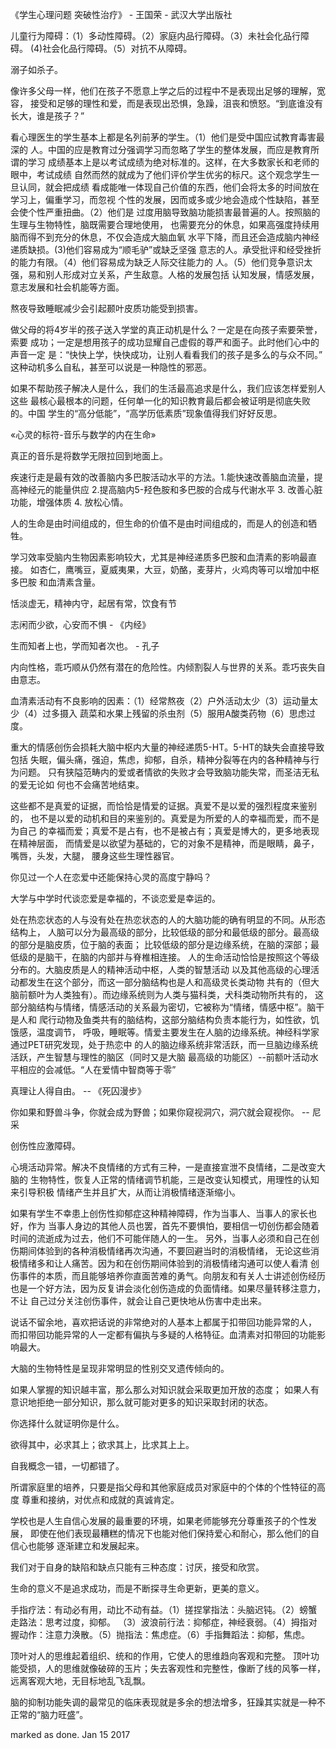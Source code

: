 《学生心理问题 突破性治疗》 - 王国荣 - 武汉大学出版社

儿童行为障碍：（1）多动性障碍。（2）家庭内品行障碍。（3）未社会化品行障碍。
(4)社会化品行障碍。（5）对抗不从障碍。

溺子如杀子。

像许多父母一样，他们在孩子不愿意上学之后的过程中不是表现出足够的理解，宽容，
接受和足够的理性和爱，而是表现出恐惧，急躁，沮丧和愤怒。“到底谁没有长大，谁是孩子？”

看心理医生的学生基本上都是名列前茅的学生。（1）他们是受中国应试教育毒害最深的
人。中国的应是教育过分强调学习而忽略了学生的整体发展，而应是教育所谓的学习
成绩基本上是以考试成绩为绝对标准的。这样，在大多数家长和老师的眼中，考试成绩
自然而然的就成为了他们评价学生优劣的标尺。这个观念学生一旦认同，就会把成绩
看成能唯一体现自己价值的东西，他们会将太多的时间放在学习上，偏重学习，而忽视
个性的发展，因而或多或少地会造成个性缺陷，甚至会使个性严重扭曲。（2）他们是
过度用脑导致脑功能损害最普遍的人。按照脑的生理与生物特性，脑既需要合理地使用，
也需要充分的休息，如果高强度持续用脑而得不到充分的休息，不仅会造成大脑血氧
水平下降，而且还会造成脑内神经递质缺损。(3)他们容易成为“顺毛驴”或缺乏坚强
意志的人。承受批评和经受挫折的能力有限。（4）他们容易成为缺乏人际交往能力的
人。（5）他们竞争意识太强，易和别人形成对立关系，产生敌意。人格的发展包括
认知发展，情感发展，意志发展和社会机能等方面。

熬夜导致睡眠减少会引起颞叶皮质功能受到损害。

做父母的将4岁半的孩子送入学堂的真正动机是什么？一定是在向孩子索要荣誉，索要
成功；一定是想用孩子的成功显耀自己虚假的尊严和面子。此时他们心中的声音一定
是：“快快上学，快快成功，让别人看看我们的孩子是多么的与众不同。”
这种动机多么自私，甚至可以说是一种隐性的邪恶。

如果不帮助孩子解决人是什么，我们的生活最高追求是什么，我们应该怎样爱别人这些
最核心最根本的问题，任何单一化的知识教育最后都会被证明是彻底失败的。中国
学生的“高分低能”，“高学历低素质”现象值得我们好好反思。

«心灵的标符-音乐与数学的内在生命»

真正的音乐是将数学无限拉回到地面上。

疾速行走是最有效的改善脑内多巴胺活动水平的方法。1.能快速改善脑血流量，提高神经元的能量供应
2.提高脑内5-羟色胺和多巴胺的合成与代谢水平 3. 改善心脏功能，增强体质 4. 放松心情。

人的生命是由时间组成的，但生命的价值不是由时间组成的，而是人的创造和牺牲。

学习效率受脑内生物因素影响较大，尤其是神经递质多巴胺和血清素的影响最直接。
如杏仁，鹰嘴豆，夏威夷果，大豆，奶酪，麦芽片，火鸡肉等可以增加中枢多巴胺
和血清素含量。

恬淡虚无，精神内守，起居有常，饮食有节

志闲而少欲，心安而不惧 - 《内经》

生而知者上也，学而知者次也。 - 孔子

内向性格，乖巧顺从仍然有潜在的危险性。内倾割裂人与世界的关系。乖巧丧失自由意志。

血清素活动有不良影响的因素：（1）经常熬夜（2）户外活动太少（3）运动量太少（4）过多摄入
蔬菜和水果上残留的杀虫剂（5）服用A酸类药物（6）思虑过度。

重大的情感创伤会损耗大脑中枢内大量的神经递质5-HT。5-HT的缺失会直接导致包括
失眠，偏头痛，强迫，焦虑，抑郁，自杀，精神分裂等在内的各种精神与行为问题。
只有狭隘范畴内的爱或者情欲的失败才会导致脑功能失常，而圣洁无私的爱无论如
何也不会痛苦地结束。

这些都不是真爱的证据，而恰恰是情爱的证据。真爱不是以爱的强烈程度来鉴别的，
也不是以爱的动机和目的来鉴别的。真爱是为所爱的人的幸福而爱，而不是为自己
的幸福而爱；真爱不是占有，也不是被占有；真爱是博大的，更多地表现在精神层面，
而情爱是以欲望为基础的，它的对象不是精神，而是眼睛，鼻子，嘴唇，头发，大腿，
腰身这些生理性器官。

你见过一个人在恋爱中还能保持心灵的高度宁静吗？

大学与中学时代谈恋爱是幸福的，不谈恋爱是幸运的。

处在热恋状态的人与没有处在热恋状态的人的大脑功能的确有明显的不同。从形态结构上，
人脑可以分为最高级的部分，比较低级的部分和最低级的部分。最高级的部分是脑皮质，位于脑的表面；
比较低级的部分是边缘系统，在脑的深部；最低级的是脑干，在脑的内部并与脊椎相连接。
人的生命活动恰恰是按照这个等级分布的。大脑皮质是人的精神活动中枢，人类的智慧活动
以及其他高级的心理活动都发生在这个部分，而这一部分脑结构也是人和高级灵长类动物
共有的（但大脑前额叶为人类独有）。而边缘系统则为人类与猫科类，犬科类动物所共有的，
这部分脑结构与情绪，情感活动的关系最为密切，它被称为“情绪，情感中枢”。脑干是人和
爬行动物及鱼类共有的脑结构，这部分脑结构负责本能行为，如性欲，饥饿感，温度调节，
呼吸，睡眠等。情爱主要发生在人脑的边缘系统。神经科学家通过PET研究发现，处于热恋中
的人的脑边缘系统非常活跃，而一旦脑边缘系统活跃，产生智慧与理性的脑区（同时又是大脑
最高级的功能区）--前额叶活动水平相应的会减低。“人在爱情中智商等于零”

真理让人得自由。 -- 《死囚漫步》

你如果和野兽斗争，你就会成为野兽；如果你窥视洞穴，洞穴就会窥视你。 -- 尼采

创伤性应激障碍。

心境活动异常。解决不良情绪的方式有三种，一是直接宣泄不良情绪，二是改变大脑的
生物特性，恢复人正常的情绪调节机能，三是改变认知模式，用理性的认知来引导积极
情绪产生并且扩大，从而让消极情绪逐渐缩小。

如果有学生不幸患上创伤性抑郁症这种精神障碍，作为当事人、当事人的家长也好，作为
当事人身边的其他人员也罢，首先不要惧怕，要相信一切创伤都会随着时间的流逝成为过去，他们不可能伴随人的一生。
另外，当事人必须和自己在创伤期间体验到的各种消极情绪再次沟通，不要回避当时的消极情绪，
无论这些消极情绪多和让人痛苦。因为和在创伤期间体验到的消极情绪沟通可以使人看清
创伤事件的本质，而且能够培养你直面苦难的勇气。向朋友和有关人士讲述创伤经历
也是一个好方法，因为反复讲会淡化创伤造成的负面情绪。如果尽量转移注意力，不让
自己过分关注创伤事件，就会让自己更快地从伤害中走出来。

说话不留余地，喜欢把话说的非常绝对的人基本上都属于扣带回功能异常的人，
而扣带回功能异常的人一定都有偏执与多疑的人格特征。血清素对扣带回的功能影响最大。

大脑的生物特性是呈现非常明显的性别交叉遗传倾向的。

如果人掌握的知识越丰富，那么那么对知识就会采取更加开放的态度；
如果人有意识地拒绝一部分知识，那么就可能对更多的知识采取封闭的状态。

你选择什么就证明你是什么。

欲得其中，必求其上；欲求其上，比求其上上。

自我概念一错，一切都错了。

所谓家庭里的培养，只要是指父母和其他家庭成员对家庭中的个体的个性特征的高度
尊重和接纳，对优点和成就的真诚肯定。

学校也是人生自信心发展的最重要的环境，如果老师能够充分尊重孩子的个性发展，
即使在他们表现最糟糕的情况下也能对他们保持爱心和耐心，那么他们的自信心也能够
逐渐建立和发展起来。

我们对于自身的缺陷和缺点只能有三种态度：讨厌，接受和欣赏。

生命的意义不是追求成功，而是不断探寻生命更新，更美的意义。

手指疗法：有动必有用，动比不动有益。（1）搓捏掌指法：头脑迟钝。（2）螃蟹走路法：思考过度，抑郁。
（3）波浪前行法：抑郁症，神经衰弱。（4）拇指对握动作：注意力涣散。（5）抛指法：焦虑症。（6）手指舞蹈法：抑郁，焦虑。

顶叶对人的思维起着组织、统和的作用，它使人的思维趋向客观和完整。
顶叶功能受损，人的思维就像破碎的玉片；失去客观性和完整性，像断了线的风筝一样，
远离客观大地，无目标地乱飞乱飘。

脑的抑制功能失调的最常见的临床表现就是多余的想法增多，狂躁其实就是一种不正常的“脑力旺盛”。

marked as done. Jan 15 2017
